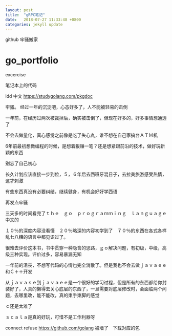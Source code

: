```yaml
---
layout: post
title:  "gRPC笔记"
date:   2018-07-27 11:33:48 +0800
categories: jekyll update
---
```


github 牢骚搬家

# go_portfolio
excercise

笔记本上的代码

ldd
中文
https://studygolang.com/pkgdoc

牢骚。
经过一年的沉淀吧，心态好多了，人不能被轻易的击倒

一年前，在经历过两次被裁掉后，确实被击倒了，但现在好多的，好多事情想通透了

不会去做量化，真心感觉之前像是吃了失心丸，谁不想在自己家搞台ＡＴＭ机

6年前最初想做编程的时候，是想着狠赚一笔？还是想紧跟前沿的技术，做好玩新颖的东西

别忘了自己初心

长久计划应该直接一步到位，５，６年后去西班牙混日子，去拉美旅游感受热情，这才刺激

有些东西真没有必要纠结，继续健身，有机会好好学西语


再发点牢骚　

三天多的时间看完了ｔｈｅ　ｇｏ　ｐｒｏｇｒａｍｍｉｎｇ　ｌａｎｇｕａｇｅ　中文的

１０％的深度内容没看懂　２０％略深的内容初学到了　７０％的东西在各式各样乱七八糟的语言中都见识过了。

很难去评价这本书，书中贯穿一种隐含的思路，ｇｏ解决问题，有初级，中级，高级三种实现。评价过多，容易暴漏无知

一年前的沮丧，不想写代码的心情也完全消散了。但是我也不会去做ｊａｖａｅｅ和Ｃ＋＋开发

从ｊａｖａｓｅ到ｊａｖａｅｅ是一个很好的学习过程，但是所有的东西都给你封装好了，人真的懒得去关心底层的东西了，一旦需要对底层修改时，会面临两个问题，去哪里改，能不能改，真的束手束脚的感觉

ｃ还是太难了

ｓｃａｌａ是真的好玩，可惜不是工作利器呀

connect refuse   https://github.com/golang 被墙了　下载对应的包
